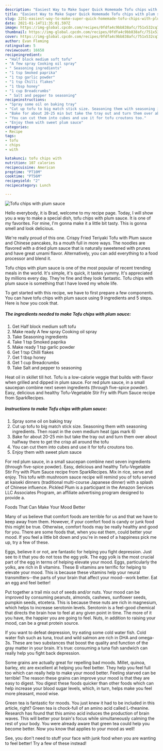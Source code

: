```yaml
---
description: "Easiest Way to Make Super Quick Homemade Tofu chips with plum sauce"
title: "Easiest Way to Make Super Quick Homemade Tofu chips with plum sauce"
slug: 2251-easiest-way-to-make-super-quick-homemade-tofu-chips-with-plum-sauce
date: 2021-01-14T11:35:01.597Z
image: https://img-global.cpcdn.com/recipes/0fdfa4c9bb838afc/751x532cq70/tofu-chips-with-plum-sauce-recipe-main-photo.jpg
thumbnail: https://img-global.cpcdn.com/recipes/0fdfa4c9bb838afc/751x532cq70/tofu-chips-with-plum-sauce-recipe-main-photo.jpg
cover: https://img-global.cpcdn.com/recipes/0fdfa4c9bb838afc/751x532cq70/tofu-chips-with-plum-sauce-recipe-main-photo.jpg
author: Evan Fleming
ratingvalue: 5
reviewcount: 16658
recipeingredient:
- "Half block medium soft tofu"
- "A few spray Cooking oil spray"
- " Seasoning ingredients"
- "1 tsp Smoked paprika"
- "1 tsp garlic powder"
- "1 tsp Chilli flakes"
- "1 tbsp honey"
- "1 cup Breadcrumbs"
- " Salt and pepper to seasoning"
recipeinstructions:
- "Spray some oil on baking tray"
- "Cut up tofu to big match stick size. Seasoning them with seasoning ingredients. Then roast in the oven medium heat (gas mark 6)"
- "Bake for about 20-25 min but take the tray out and turn them over about halfway there to get the crisp all around the tofu"
- "You can cut them into cubes and use it for tofu croutons too."
- "Enjoy them with sweet plum sauce"
categories:
- Recipe
tags:
- tofu
- chips
- with

katakunci: tofu chips with 
nutrition: 107 calories
recipecuisine: American
preptime: "PT10M"
cooktime: "PT56M"
recipeyield: "2"
recipecategory: Lunch

---
```



![Tofu chips with plum sauce](https://img-global.cpcdn.com/recipes/0fdfa4c9bb838afc/751x532cq70/tofu-chips-with-plum-sauce-recipe-main-photo.jpg)

Hello everybody, it is Brad, welcome to my recipe page. Today, I will show you a way to make a special dish, tofu chips with plum sauce. It is one of my favorites. For mine, I'm gonna make it a little bit tasty. This is gonna smell and look delicious.

We&#39;re really proud of this one. Crispy Fried Teriyaki Tofu with Plum sauce and Chinese pancakes, its a mouth full in more ways. The noodles are flavored with a dried plum sauce that is naturally sweetened with prunes and have great umami flavor. Alternatively, you can add everything to a food processor and blend it.

Tofu chips with plum sauce is one of the most popular of recent trending meals in the world. It's simple, it's quick, it tastes yummy. It's appreciated by millions every day. They're fine and they look fantastic. Tofu chips with plum sauce is something that I have loved my whole life.


To get started with this recipe, we have to first prepare a few components. You can have tofu chips with plum sauce using 9 ingredients and 5 steps. Here is how you cook that.

<!--inarticleads1-->

##### The ingredients needed to make Tofu chips with plum sauce:

1. Get Half block medium soft tofu
1. Make ready A few spray Cooking oil spray
1. Take  Seasoning ingredients
1. Take 1 tsp Smoked paprika
1. Make ready 1 tsp garlic powder
1. Get 1 tsp Chilli flakes
1. Get 1 tbsp honey
1. Get 1 cup Breadcrumbs
1. Take  Salt and pepper to seasoning


Heat oil in skillet till hot. Tofu is a low-calorie veggie that builds with flavor when grilled and dipped in plum sauce. For red plum sauce, in a small saucepan combine next seven ingredients (through five-spice powder). Easy, delicious and healthy Tofu-Vegetable Stir Fry with Plum Sauce recipe from SparkRecipes. 

<!--inarticleads2-->

##### Instructions to make Tofu chips with plum sauce:

1. Spray some oil on baking tray
1. Cut up tofu to big match stick size. Seasoning them with seasoning ingredients. Then roast in the oven medium heat (gas mark 6)
1. Bake for about 20-25 min but take the tray out and turn them over about halfway there to get the crisp all around the tofu
1. You can cut them into cubes and use it for tofu croutons too.
1. Enjoy them with sweet plum sauce


For red plum sauce, in a small saucepan combine next seven ingredients (through five-spice powder). Easy, delicious and healthy Tofu-Vegetable Stir Fry with Plum Sauce recipe from SparkRecipes. Mix in rice, serve and enjoy. This tofu with mushroom sauce recipe will remind you of tofu served at kaiseki dinners (traditional multi-course Japanese dinner) with a splash of Chinese influence. Pickled Plum is a participant in the Amazon Services LLC Associates Program, an affiliate advertising program designed to provide a. 

Foods That Can Make Your Mood Better


Many of us believe that comfort foods are terrible for us and that we have to keep away from them. However, if your comfort food is candy or junk food this might be true. Otherwise, comfort foods may be really healthy and good for you. There are some foods that, when you eat them, could better your mood. If you feel a little bit down and you're in need of a happiness pick me up, try a few of these.

Eggs, believe it or not, are fantastic for helping you fight depression. Just see to it that you do not toss the egg yolk. The egg yolk is the most crucial part of the egg in terms of helping elevate your mood. Eggs, particularly the yolks, are rich in B vitamins. These B vitamins are terrific for helping to elevate your mood. This is because these vitamins help your neural transmitters--the parts of your brain that affect your mood--work better. Eat an egg and feel better!

Put together a trail mix out of seeds and/or nuts. Your mood can be improved by consuming peanuts, almonds, cashews, sunflower seeds, pumpkin seeds, etcetera. This is because these nuts are rich in magnesium, which helps to increase serotonin levels. Serotonin is a feel-good chemical that directs the brain how to feel at any given point in time. The more of it you have, the happier you are going to feel. Nuts, in addition to raising your mood, can be a great protein source.

If you want to defeat depression, try eating some cold water fish. Cold water fish such as tuna, trout and wild salmon are rich in DHA and omega-3s. These are two substances that boost the quality and function of the gray matter in your brain. It's true: consuming a tuna fish sandwich can really help you fight back depression. 

Some grains are actually great for repelling bad moods. Millet, quinoa, barley, etc are excellent at helping you feel better. They help you feel full too which can really help to make your mood better. Feeling starved can be terrible! The reason these grains can improve your mood is that they are easy to digest. You digest these foods quicker than other foods which can help increase your blood sugar levels, which, in turn, helps make you feel more pleasant, mood wise.

Green tea is fantastic for moods. You just knew it had to be included in this article, right? Green tea is chock-full of an amino acid called L-theanine. Research has found that this amino acid induces the production of brain waves. This will better your brain's focus while simultaneously calming the rest of your body. You were already aware that green tea could help you become better. Now you know that applies to your mood as well!

See, you don't need to stuff your face with junk food when you are wanting to feel better! Try a few of these instead!

